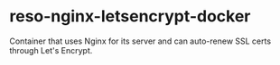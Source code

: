 # reso-nginx-letsencrypt-docker
Container that uses Nginx for its server and can auto-renew SSL certs through Let's Encrypt. 
